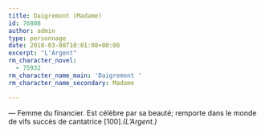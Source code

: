```yaml
---
title: Daigremont (Madame)
id: 76808
author: admin
type: personnage
date: 2010-03-08T10:01:08+00:00
excerpt: "L'Argent"
rm_character_novel:
  - 75932
rm_character_name_main: 'Daigremont '
rm_character_name_secondary: Madame

---
```

— Femme du financier. Est célèbre par sa beauté; remporte dans le monde de vifs succès de cantatrice [100]._(L&rsquo;Argent.)_